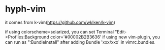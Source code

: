 # hyph-vim
it comes from k-vim(https://github.com/wklken/k-vim)

if using colorscheme=solarized, you can set Terminal "Edit->Profiles:Background color='#00002B2B3636'
if using new vim-plugin, you can run as ":BundleInstall" after adding Bundle 'xxx/xxx' in vimrc.bundles. 

